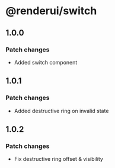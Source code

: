 # @renderui/switch

## 1.0.0

### Patch changes

- Added switch component

## 1.0.1

### Patch changes

- Added destructive ring on invalid state

## 1.0.2

### Patch changes

- Fix destructive ring offset & visibility
  